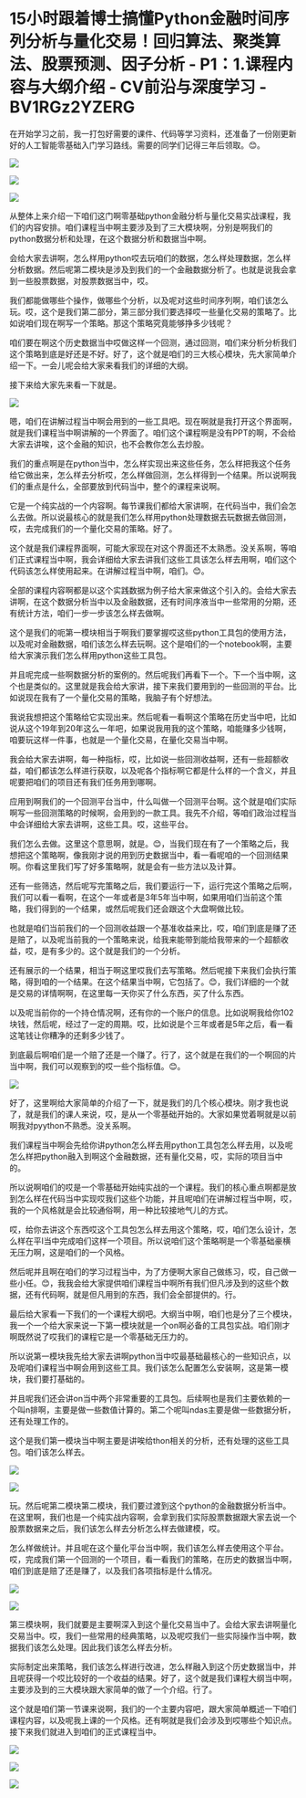 # 15小时跟着博士搞懂Python金融时间序列分析与量化交易！回归算法、聚类算法、股票预测、因子分析 - P1：1.课程内容与大纲介绍 - CV前沿与深度学习 - BV1RGz2YZERG

在开始学习之前，我一打包好需要的课件、代码等学习资料，还准备了一份刚更新好的人工智能零基础入门学习路线。需要的同学们记得三年后领取。😊。



![](img/6e6b976731af4a78ced027392e4655bd_1.png)

![](img/6e6b976731af4a78ced027392e4655bd_2.png)

![](img/6e6b976731af4a78ced027392e4655bd_3.png)

从整体上来介绍一下咱们这门啊零基础python金融分析与量化交易实战课程，我们的内容安排。咱们课程当中啊主要涉及到了三大模块啊，分别是啊我们的python数据分析和处理，在这个数据分析和数据当中啊。

会给大家去讲啊，怎么样用python哎去玩咱们的数据，怎么样处理数据，怎么样分析数据。然后呢第二模块是涉及到我们的一个金融数据分析了。也就是说我会拿到一些股票数据，对股票数据当中，哎。

我们都能做哪些个操作，做哪些个分析，以及呢对这些时间序列啊，咱们该怎么玩。哎，这个是我们第二部分，第三部分我们要选择哎一些量化交易的策略了。比如说咱们现在啊写一个策略。那这个策略究竟能够挣多少钱呢？

咱们要在啊这个历史数据当中哎做这样一个回测，通过回测，咱们来分析分析我们这个策略到底是好还是不好。好了，这个就是咱们的三大核心模块，先大家简单介绍一下。一会儿呢会给大家来看我们的详细的大纲。

接下来给大家先来看一下就是。

![](img/6e6b976731af4a78ced027392e4655bd_5.png)

嗯，咱们在讲解过程当中啊会用到的一些工具吧。现在啊就是我打开这个界面啊，就是我们课程当中啊讲解的一个界面了。咱们这个课程啊是没有PPT的啊，不会给大家去讲唉，这个金融的知识，也不会教你怎么去炒股。

我们的重点啊是在python当中，怎么样实现出来这些任务，怎么样把我这个任务给它做出来，怎么样去分析哎，怎么样做回测，怎么样得到一个结果。所以说啊我们的重点是什么，全部要放到代码当中，整个的课程来说啊。

它是一个纯实战的一个内容啊。每节课我们都给大家讲啊，在代码当中，我们会怎么去做。所以说最核心的就是我们怎么样用python处理数据去玩数据去做回测，哎，去完成我们的一个量化交易的策略。好了。

这个就是我们课程界面啊，可能大家现在对这个界面还不太熟悉。没关系啊，等咱们正式课程当中啊，我会详细给大家去讲我们这些工具该怎么样去用啊，咱们这个代码该怎么样使用起来。在讲解过程当中啊，咱们。😊。

全部的课程内容啊都是以这个实践数据为例子给大家来做这个引入的。会给大家去讲啊，在这个数据分析当中以及金融数据，还有时间序液当中一些常用的分期，还有统计方法，咱们一步一步该怎么样去做啊。

这个是我们的呃第一模块相当于啊我们要掌握哎这些python工具包的使用方法，以及呢对金融数据，咱们该怎么样去玩啊。这个是咱们的一个notebook啊，主要给大家演示我们怎么样用python这些工具包。

并且呢完成一些啊数据分析的案例的。然后呢我们再看下一个。下一个当中啊，这个也是类似的。这里就是我会给大家讲，接下来我们要用到的一些回测的平台。比如说现在我有了一个量化交易的策略，我脑子有个好想法。

我说我想把这个策略给它实现出来。然后呢看一看啊这个策略在历史当中吧，比如说从这个19年到20年这么一年吧，如果说我用我的这个策略，咱能赚多少钱啊，咱要玩这样一件事，也就是一个量化交易，在量化交易当中啊。

我会给大家去讲啊，每一种指标，哎，比如说一些回测收益啊，还有一些超额收益，咱们都该怎么样进行获取，以及呢各个指标啊它都是什么样的一个含义，并且呢要把咱们的项目还有我们任务用到哪啊。

应用到啊我们的一个回测平台当中，什么叫做一个回测平台啊。这个就是咱们实际啊写一些回测策略的时候啊，会用到的一款工具。我先不介绍，等咱们政治过程当中会详细给大家去讲啊，这些工具。哎，这些平台。

我们怎么去做。这里这个意思啊，就是。😊，当我们现在有了一个策略之后，我想把这个策略啊，像我刚才说的用到历史数据当中，看一看呢咱的一个回测结果啊。你看这里我们写了好多策略啊，就是会有一些方法以及计算。

还有一些筛选，然后呢写完策略之后，我们要运行一下，运行完这个策略之后啊，我们可以看一看啊，在这个一年或者是3年5年当中啊，如果用咱们当前这个策略，我们得到的一个结果，或然后呢我们还会跟这个大盘啊做比较。

也就是咱们当前我们的一个回测收益跟一个基准收益来比，哎，咱们到底是赚了还是赔了，以及呢当前我的一个策略来说，给我来能带到能给我带来的一个超额收益，哎，是有多少的。这个就是我们的一个分析。

还有展示的一个结果，相当于啊这里哎我们去写策略。然后呢接下来我们会执行策略，得到咱的一个结果。在这个结果当中啊，它包括了。😊，我们详细的一个就是交易的详情啊啊，在这里每一天你买了什么东西，买了什么东西。

以及呢当前你的一个持仓情况啊，还有你的一个账户的信息。比如说啊我给你102块钱，然后呢，经过了一定的周期。哎，比如说是个三年或者是5年之后，看一看这笔钱让你糟净的还剩多少钱了。

到底最后啊咱们是一个赔了还是一个赚了。行了，这个就是在我们的一个啊回的片当中啊，我们可以观察到的哎一些个指标值。😊。



![](img/6e6b976731af4a78ced027392e4655bd_7.png)

好了，这里啊给大家简单的介绍了一下，就是我们的几个核心模块。刚才我也说了，就是我们的课人来说，哎，是从一个零基础开始的。大家如果觉着啊就是以前啊我对pyython不熟悉。没关系啊。

我们课程当中啊会先给你讲python怎么样去用python工具包怎么样去用，以及呢怎么样把python融入到啊这个金融数据，还有量化交易，哎，实际的项目当中的。

所以说啊咱们的哎是一个零基础开始纯实战的一个课程。我们的核心重点啊都是放到怎么样在代码当中实现哎我们这些个功能，并且呢咱们在讲解过程当中啊，哎，我的一个风格就是会比较通俗啊，用一种比较接地气儿的方式。

哎，给你去讲这个东西哎这个工具包怎么样去用这个策略，哎，咱们怎么设计，怎么样在平I当中完成咱们这样一个项目。所以说咱们这个策略啊是一个零基础豪横无压力啊，这是咱们的一个风格。

然后呢并且啊在咱们的学习过程当中，为了方便啊大家自己做练习，哎，自己做一些小任。😊，我我会给大家提供咱们课程当中啊所有我们但凡涉及到的这些个数据，还有代码啊，就是但凡用到的东西，我们会全部提供的。行。

最后给大家看一下我们的一个课程大纲吧。大纲当中啊，咱们也是分了三个模块，我一个一个给大家来说一下第一模块就是一个on啊必备的工具包实战。咱们刚才啊既然说了哎我们的课程它是一个零基础无压力的。

所以说第一模块我先给大家去讲啊python当中哎最基础最核心的一些知识点，以及呢咱们课程当中啊会用到这些工具。我们该怎么配置怎么安装啊，这是第一模块，我们要打基础的。

并且呢我们还会讲on当中两个非常重要的工具包。后续啊也是我们主要依赖的一个叫n排啊，主要是做一些数值计算的。第二个呢叫ndas主要是做一些数据分析，还有处理工作的。

这个是我们第一模块当中啊主要是讲唉给thon相关的分析，还有处理的这些工具包。咱们该怎么样去。

![](img/6e6b976731af4a78ced027392e4655bd_9.png)

![](img/6e6b976731af4a78ced027392e4655bd_10.png)

玩。然后呢第二模块第二模块，我们要过渡到这个python的金融数据分析当中。在这里啊，我们也是一个纯实战内容啊，会拿到我们实际股票数据跟大家去说一个股票数据来之后，我们该怎么样去分析怎么样去做建模，哎。

怎么样做统计。并且呢在这个量化平台当中啊，我们该怎么样去使用这个平台。哎，完成我们第一个回测的一个项目，看一看我们的策略，在历史的数据当中啊，咱们到底是赔了还是赚了，以及我们各项指标是什么情况。



![](img/6e6b976731af4a78ced027392e4655bd_12.png)

![](img/6e6b976731af4a78ced027392e4655bd_13.png)

第三模块啊，我们就要是主要啊深入到这个量化交易当中了。会给大家去讲啊量化交易当中。哎，我们一些常用的经典策略，以及呢哎我们一些实际操作当中啊，数据我们该怎么处理。因此我们该怎么样去分析。

实际制定出来策略，我们该怎么样进行改进，怎么样融入到这个历史数据当中，并且呢获得一个哎比较好的一个收益的结果。好了，这个就是我们课程大纲当中啊，主要涉及到的三大模块跟大家简单的做了一个介绍。行了。

这个就是咱们第一节课来说啊，我们的一个主要内容吧，跟大家简单概述一下咱们课程内容，以及呢我上课的一个风格。还有啊就是我们会涉及到哎哪些个知识点。接下来我们就进入到咱们的正式课程当中。



![](img/6e6b976731af4a78ced027392e4655bd_15.png)

![](img/6e6b976731af4a78ced027392e4655bd_16.png)

![](img/6e6b976731af4a78ced027392e4655bd_17.png)
